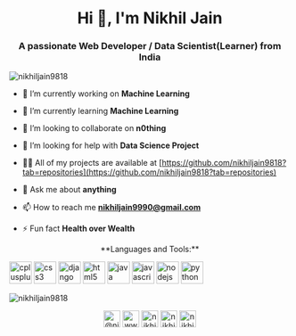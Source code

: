 <h1 align="center">Hi 👋, I'm Nikhil Jain</h1>
<h3 align="center">A passionate Web Developer / Data Scientist(Learner) from India</h3>

<p align="left"> <img src="https://komarev.com/ghpvc/?username=nikhiljain9818" alt="nikhiljain9818" /> </p>

- 🔭 I’m currently working on **Machine Learning**

- 🌱 I’m currently learning **Machine Learning**

- 👯 I’m looking to collaborate on **n0thing**

- 🤝 I’m looking for help with **Data Science Project**

- 👨‍💻 All of my projects are available at [https://github.com/nikhiljain9818?tab=repositories](https://github.com/nikhiljain9818?tab=repositories)

- 💬 Ask me about **anything**

- 📫 How to reach me **nikhiljain9990@gmail.com**

- ⚡ Fun fact **Health over Wealth**

<p align="center">
**Languages and Tools:**
<p align="left"><img src="https://devicons.github.io/devicon/devicon.git/icons/cplusplus/cplusplus-original.svg" alt="cplusplus" width="40" height="40"/> <img src="https://devicons.github.io/devicon/devicon.git/icons/css3/css3-original-wordmark.svg" alt="css3" width="40" height="40"/> <img src="https://devicons.github.io/devicon/devicon.git/icons/django/django-original.svg" alt="django" width="40" height="40"/> <img src="https://devicons.github.io/devicon/devicon.git/icons/html5/html5-original-wordmark.svg" alt="html5" width="40" height="40"/> <img src="https://devicons.github.io/devicon/devicon.git/icons/java/java-original-wordmark.svg" alt="java" width="40" height="40"/> <img src="https://devicons.github.io/devicon/devicon.git/icons/javascript/javascript-original.svg" alt="javascript" width="40" height="40"/> <img src="https://devicons.github.io/devicon/devicon.git/icons/nodejs/nodejs-original-wordmark.svg" alt="nodejs" width="40" height="40"/> <img src="https://devicons.github.io/devicon/devicon.git/icons/python/python-original.svg" alt="python" width="40" height="40"/></p><p><img align="center" src="https://github-readme-stats.vercel.app/api/top-langs/?username=nikhiljain9818&layout=compact&hide=html" alt="nikhiljain9818" /></p>

<p align="center">
<a href="https://twitter.com/@nikhilj76624589" target="blank"><img align="center" src="https://cdn.jsdelivr.net/npm/simple-icons@3.0.1/icons/twitter.svg" alt="@nikhilj76624589" height="30" width="30" /></a>
<a href="https://www.linkedin.com/in/nikhil-jain-110948121/" target="blank"><img align="center" src="https://cdn.jsdelivr.net/npm/simple-icons@3.0.1/icons/linkedin.svg" alt="www.linkedin.com/in/ nikhil-jain-110948121" height="30" width="30" /></a>
<a href="https://kaggle.com/nikhiljain9818" target="blank"><img align="center" src="https://cdn.jsdelivr.net/npm/simple-icons@3.0.1/icons/kaggle.svg" alt="nikhiljain9818" height="30" width="30" /></a>
<a href="https://www.facebook.com/nikhil.jian.96" target="blank"><img align="center" src="https://cdn.jsdelivr.net/npm/simple-icons@3.0.1/icons/facebook.svg" alt="nikhiljain555@rediffmail.com" height="30" width="30" /></a>
<a href="https://www.instagram.com/nikhiljain555/" target="blank"><img align="center" src="https://cdn.jsdelivr.net/npm/simple-icons@3.0.1/icons/instagram.svg" alt="nikhiljain555@rediffmail.com" height="30" width="30" /></a>
</p>
